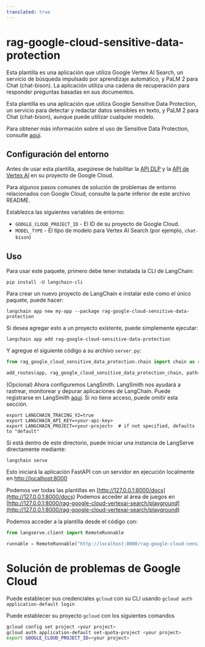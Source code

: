 ```yaml
---
translated: true
---
```


# rag-google-cloud-sensitive-data-protection

Esta plantilla es una aplicación que utiliza Google Vertex AI Search, un servicio de búsqueda impulsado por aprendizaje automático, y PaLM 2 para Chat (chat-bison). La aplicación utiliza una cadena de recuperación para responder preguntas basadas en sus documentos.

Esta plantilla es una aplicación que utiliza Google Sensitive Data Protection, un servicio para detectar y redactar datos sensibles en texto, y PaLM 2 para Chat (chat-bison), aunque puede utilizar cualquier modelo.

Para obtener más información sobre el uso de Sensitive Data Protection,
consulte [aquí](https://cloud.google.com/dlp/docs/sensitive-data-protection-overview).

## Configuración del entorno

Antes de usar esta plantilla, asegúrese de habilitar la [API DLP](https://console.cloud.google.com/marketplace/product/google/dlp.googleapis.com)
y la [API de Vertex AI](https://console.cloud.google.com/marketplace/product/google/aiplatform.googleapis.com) en su proyecto de Google Cloud.

Para algunos pasos comunes de solución de problemas de entorno relacionados con Google Cloud, consulte la parte inferior
de este archivo README.

Establezca las siguientes variables de entorno:

* `GOOGLE_CLOUD_PROJECT_ID` - El ID de su proyecto de Google Cloud.
* `MODEL_TYPE` - El tipo de modelo para Vertex AI Search (por ejemplo, `chat-bison`)

## Uso

Para usar este paquete, primero debe tener instalada la CLI de LangChain:

```shell
pip install -U langchain-cli
```

Para crear un nuevo proyecto de LangChain e instalar este como el único paquete, puede hacer:

```shell
langchain app new my-app --package rag-google-cloud-sensitive-data-protection
```

Si desea agregar esto a un proyecto existente, puede simplemente ejecutar:

```shell
langchain app add rag-google-cloud-sensitive-data-protection
```

Y agregue el siguiente código a su archivo `server.py`:

```python
from rag_google_cloud_sensitive_data_protection.chain import chain as rag_google_cloud_sensitive_data_protection_chain

add_routes(app, rag_google_cloud_sensitive_data_protection_chain, path="/rag-google-cloud-sensitive-data-protection")
```

(Opcional) Ahora configuremos LangSmith.
LangSmith nos ayudará a rastrear, monitorear y depurar aplicaciones de LangChain.
Puede registrarse en LangSmith [aquí](https://smith.langchain.com/).
Si no tiene acceso, puede omitir esta sección.

```shell
export LANGCHAIN_TRACING_V2=true
export LANGCHAIN_API_KEY=<your-api-key>
export LANGCHAIN_PROJECT=<your-project>  # if not specified, defaults to "default"
```

Si está dentro de este directorio, puede iniciar una instancia de LangServe directamente mediante:

```shell
langchain serve
```

Esto iniciará la aplicación FastAPI con un servidor en ejecución localmente en
[http://localhost:8000](http://localhost:8000)

Podemos ver todas las plantillas en [http://127.0.0.1:8000/docs](http://127.0.0.1:8000/docs)
Podemos acceder al área de juegos
en [http://127.0.0.1:8000/rag-google-cloud-vertexai-search/playground](http://127.0.0.1:8000/rag-google-cloud-vertexai-search/playground)

Podemos acceder a la plantilla desde el código con:

```python
from langserve.client import RemoteRunnable

runnable = RemoteRunnable("http://localhost:8000/rag-google-cloud-sensitive-data-protection")
```

# Solución de problemas de Google Cloud

Puede establecer sus credenciales `gcloud` con su CLI usando `gcloud auth application-default login`

Puede establecer su proyecto `gcloud` con los siguientes comandos

```bash
gcloud config set project <your project>
gcloud auth application-default set-quota-project <your project>
export GOOGLE_CLOUD_PROJECT_ID=<your project>
```
